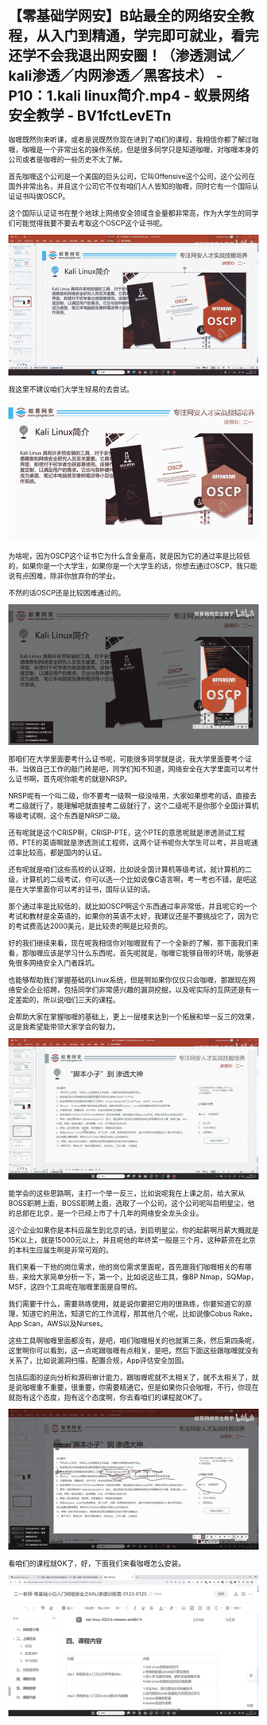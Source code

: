 # 【零基础学网安】B站最全的网络安全教程，从入门到精通，学完即可就业，看完还学不会我退出网安圈！（渗透测试／kali渗透／内网渗透／黑客技术） - P10：1.kali linux简介.mp4 - 蚁景网络安全教学 - BV1fctLevETn

咖喱既然你来听课，或者是说既然你现在进到了咱们的课程，我相信你都了解过咖喱，咖喱是一个非常出名的操作系统，但是很多同学只是知道咖喱，对咖喱本身的公司或者是咖喱的一些历史不太了解。

首先咖喱这个公司是一个美国的巨头公司，它叫Offensive这个公司，这个公司在国外非常出名，并且这个公司它不仅有咱们人人皆知的咖喱，同时它有一个国际认证证书叫做OSCP。

这个国际认证证书在整个地球上网络安全领域含金量都非常高，作为大学生的同学们可能觉得我要不要去考取这个OSCP这个证书呢。



![](img/3e6315ed7492d94fe75731929d7f461e_1.png)

我这里不建议咱们大学生轻易的去尝试。

![](img/3e6315ed7492d94fe75731929d7f461e_3.png)

为啥呢，因为OSCP这个证书它为什么含金量高，就是因为它的通过率是比较低的，如果你是一个大学生，如果你是一个大学生的话，你想去通过OSCP，我只能说有点困难，除非你放弃你的学业。

不然的话OSCP还是比较困难通过的。

![](img/3e6315ed7492d94fe75731929d7f461e_5.png)

那咱们在大学里面要考什么证书呢，可能很多同学就是说，我大学里面要考个证书，当做自己工作的敲门砖是吧，同学们知不知道，网络安全在大学里面可以考什么证书啊，首先呢你能考的就是NRSP。

NRSP呢有一个叫二级，你不要考一级啊一级没啥用，大家如果想考的话，直接去考二级就行了，能理解吧就直接考二级就行了，这个二级呢不是你那个全国计算机等级考试啊，这个东西是NRSP二级。

还有呢就是这个CRISP啊，CRISP-PTE，这个PTE的意思呢就是渗透测试工程师，PTE的英语啊就是渗透测试工程师，这两个证书呢你大学生可以考，并且呢通过率比较高，都是国内的认证。

还有呢就是咱们这些高校的认证啊，比如说全国计算机等级考试，就计算机的二级，计算机的二级考试，你可以选一个比如说像C语言啊，考一考也不错，是吧这是在大学里面你可以考的证书，国际认证的话。

那个通过率是比较低的，就比如OSCP啊这个东西通过率非常低，并且呢它的一个考试和教材是全英语的，如果你的英语不太好，我建议还是不要挑战它了，因为它的考试费高达2000美元，是比较贵的啊是比较贵的。

好的我们继续来看，现在呢我相信你对咖喱就有了一个全新的了解，那下面我们来看，那咖喱应该是学习什么东西呢，首先呢就是，咖喱它能够自带的环境，能够避免很多网络安全入门者踩坑。

也能够帮助我们掌握基础的Linux系统，但是啊如果你仅仅只会咖喱，那跟现在网络安全企业招聘，包括同学们非常感兴趣的漏洞挖掘，以及呢实际的互网还是有一定差距的，所以说咱们三天的课程。

会帮助大家在掌握咖喱的基础上，更上一层楼来达到一个拓展和举一反三的效果，这是我希望能带领大家学会的智力。



![](img/3e6315ed7492d94fe75731929d7f461e_7.png)

能学会的这些思路啊，主打一个举一反三，比如说呢我在上课之前，给大家从BOSS职聘上面，BOSS职聘上面，选取了一个公司，这个公司呢叫启明星尘，他的总部在北京，是一个已经上市了十几年的网络安全龙头企业。

这个企业如果你是本科应届生到北京的话，到启明星尘，你的起薪啊月薪大概就是15K以上，就是15000元以上，并且呢他的年终奖一般是三个月，这种薪资在北京的本科生应届生啊是非常可观的。

我们来看一下他的岗位需求，他的岗位需求里面呢，首先跟我们咖喱相关的有哪些，来给大家简单分析一下，第一个，比如说这些工具，像BP Nmap，SQMap，MSF，这四个工具呢在咖喱里面是自带的。

我们需要干什么，需要熟练使用，就是说你要把它用的很熟练，你要知道它的原理，知道它的用法，知道它的工作流程，那其他几个呢，比如说像Cobus Rake，App Scan，AWS以及Nurses。

这些工具啊咖喱里面都没有，是吧，咱们咖喱相关的也就第三条，然后第四条呢，这里啊你可以看到，这一点呢跟咖喱有点相关，是吧，然后下面这些跟咖喱就没有关系了，比如说漏洞扫描，配置合规，App评估安全加固。

包括后面的逆向分析和源码审计能力，跟咖喱呢就不太相关了，就不太相关了，就是说咖喱重不重要，很重要，你需要精通它，但是如果你只会咖喱，不行，你现在就抱有这个态度，抱有这个态度啊，你去看咱们的课程就OK了。



![](img/3e6315ed7492d94fe75731929d7f461e_9.png)

看咱们的课程就OK了，好，下面我们来看咖喱怎么安装。

![](img/3e6315ed7492d94fe75731929d7f461e_11.png)